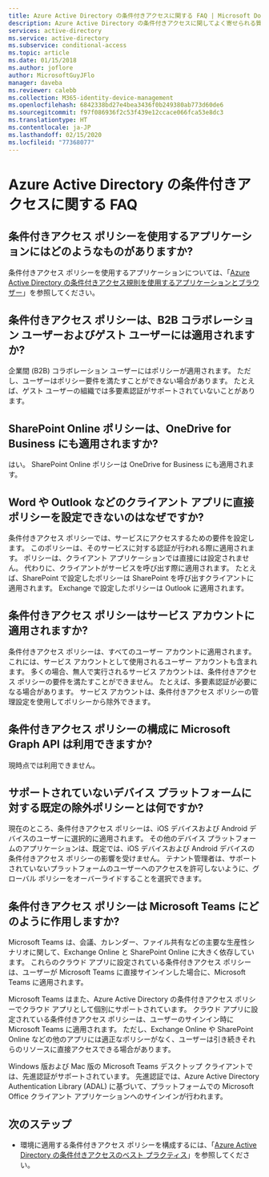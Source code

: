 ```yaml
---
title: Azure Active Directory の条件付きアクセスに関する FAQ | Microsoft Docs
description: Azure Active Directory の条件付きアクセスに関してよく寄せられる質問への回答を示します。
services: active-directory
ms.service: active-directory
ms.subservice: conditional-access
ms.topic: article
ms.date: 01/15/2018
ms.author: joflore
author: MicrosoftGuyJFlo
manager: daveba
ms.reviewer: calebb
ms.collection: M365-identity-device-management
ms.openlocfilehash: 6842338bd27e4bea3436f0b249380ab773d60de6
ms.sourcegitcommit: f97f086936f2c53f439e12ccace066fca53e8dc3
ms.translationtype: HT
ms.contentlocale: ja-JP
ms.lasthandoff: 02/15/2020
ms.locfileid: "77368077"
---
```

# <a name="azure-active-directory-conditional-access-faqs"></a>Azure Active Directory の条件付きアクセスに関する FAQ

## <a name="which-applications-work-with-conditional-access-policies"></a>条件付きアクセス ポリシーを使用するアプリケーションにはどのようなものがありますか?

条件付きアクセス ポリシーを使用するアプリケーションについては、「[Azure Active Directory の条件付きアクセス規則を使用するアプリケーションとブラウザー](concept-conditional-access-cloud-apps.md)」を参照してください。

## <a name="are-conditional-access-policies-enforced-for-b2b-collaboration-and-guest-users"></a>条件付きアクセス ポリシーは、B2B コラボレーション ユーザーおよびゲスト ユーザーには適用されますか?

企業間 (B2B) コラボレーション ユーザーにはポリシーが適用されます。 ただし、ユーザーはポリシー要件を満たすことができない場合があります。 たとえば、ゲスト ユーザーの組織では多要素認証がサポートされていないことがあります。 

## <a name="does-a-sharepoint-online-policy-also-apply-to-onedrive-for-business"></a>SharePoint Online ポリシーは、OneDrive for Business にも適用されますか?

はい。 SharePoint Online ポリシーは OneDrive for Business にも適用されます。

## <a name="why-cant-i-set-a-policy-directly-on-client-apps-like-word-or-outlook"></a>Word や Outlook などのクライアント アプリに直接ポリシーを設定できないのはなぜですか?

条件付きアクセス ポリシーでは、サービスにアクセスするための要件を設定します。 このポリシーは、そのサービスに対する認証が行われる際に適用されます。 ポリシーは、クライアント アプリケーションでは直接には設定されません。 代わりに、クライアントがサービスを呼び出す際に適用されます。 たとえば、SharePoint で設定したポリシーは SharePoint を呼び出すクライアントに適用されます。 Exchange で設定したポリシーは Outlook に適用されます。

## <a name="does-a-conditional-access-policy-apply-to-service-accounts"></a>条件付きアクセス ポリシーはサービス アカウントに適用されますか?

条件付きアクセス ポリシーは、すべてのユーザー アカウントに適用されます。 これには、サービス アカウントとして使用されるユーザー アカウントも含まれます。 多くの場合、無人で実行されるサービス アカウントは、条件付きアクセス ポリシーの要件を満たすことができません。 たとえば、多要素認証が必要になる場合があります。 サービス アカウントは、条件付きアクセス ポリシーの管理設定を使用してポリシーから除外できます。 

## <a name="are-microsoft-graph-apis-available-for-configuring-conditional-access-policies"></a>条件付きアクセス ポリシーの構成に Microsoft Graph API は利用できますか?

現時点では利用できません。 

## <a name="what-is-the-default-exclusion-policy-for-unsupported-device-platforms"></a>サポートされていないデバイス プラットフォームに対する既定の除外ポリシーとは何ですか?

現在のところ、条件付きアクセス ポリシーは、iOS デバイスおよび Android デバイスのユーザーに選択的に適用されます。 その他のデバイス プラットフォームのアプリケーションは、既定では、iOS デバイスおよび Android デバイスの条件付きアクセス ポリシーの影響を受けません。 テナント管理者は、サポートされていないプラットフォームのユーザーへのアクセスを許可しないように、グローバル ポリシーをオーバーライドすることを選択できます。

## <a name="how-do-conditional-access-policies-work-for-microsoft-teams"></a>条件付きアクセス ポリシーは Microsoft Teams にどのように作用しますか?

Microsoft Teams は、会議、カレンダー、ファイル共有などの主要な生産性シナリオに関して、Exchange Online と SharePoint Online に大きく依存しています。 これらのクラウド アプリに設定されている条件付きアクセス ポリシーは、ユーザーが Microsoft Teams に直接サインインした場合に、Microsoft Teams に適用されます。

Microsoft Teams はまた、Azure Active Directory の条件付きアクセス ポリシーでクラウド アプリとして個別にサポートされています。 クラウド アプリに設定されている条件付きアクセス ポリシーは、ユーザーのサインイン時に Microsoft Teams に適用されます。 ただし、Exchange Online や SharePoint Online などの他のアプリには適正なポリシーがなく、ユーザーは引き続きそれらのリソースに直接アクセスできる場合があります。

Windows 版および Mac 版の Microsoft Teams デスクトップ クライアントでは、先進認証がサポートされています。 先進認証では、Azure Active Directory Authentication Library (ADAL) に基づいて、プラットフォームでの Microsoft Office クライアント アプリケーションへのサインインが行われます。

## <a name="next-steps"></a>次のステップ

- 環境に適用する条件付きアクセス ポリシーを構成するには、「[Azure Active Directory の条件付きアクセスのベスト プラクティス](best-practices.md)」を参照してください。 
